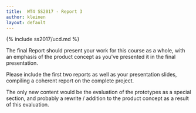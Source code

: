 ```yaml
---
title:  WT4 SS2017 - Report 3
author: kleinen
layout: default
---
```

{% include ss2017/ucd.md %}

The final Report should present your work for this course as a whole, with
an emphasis of the product concept as you've presented it in the final presentation.

Please include the first two reports as well as your presentation slides,
compiling a coherent report on the complete project.

The only new content would be the evaluation of the prototypes as a special
section, and probably a rewrite / addition to the product concept as a result of
this evaluation.
